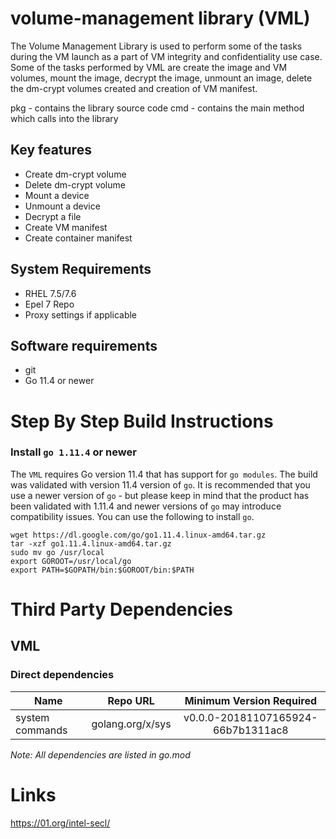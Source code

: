 # volume-management library (VML)
The Volume Management Library is used to perform some of the tasks during the VM launch as a part of VM integrity and confidentiality use case. Some of the tasks performed by VML are create the image and VM volumes, mount the image, decrypt the image, unmount an image, delete the dm-crypt volumes created and creation of VM manifest. 

pkg - contains the library source code
cmd - contains the main method which calls into the library

## Key features
- Create dm-crypt volume
- Delete dm-crypt volume
- Mount a device
- Unmount a device
- Decrypt a file
- Create VM manifest
- Create container manifest


## System Requirements
- RHEL 7.5/7.6
- Epel 7 Repo
- Proxy settings if applicable

## Software requirements
- git
- Go 11.4 or newer

# Step By Step Build Instructions

### Install `go 1.11.4` or newer
The `VML` requires Go version 11.4 that has support for `go modules`. The build was validated with version 11.4 version of `go`. It is recommended that you use a newer version of `go` - but please keep in mind that the product has been validated with 1.11.4 and newer versions of `go` may introduce compatibility issues. You can use the following to install `go`.
```shell
wget https://dl.google.com/go/go1.11.4.linux-amd64.tar.gz
tar -xzf go1.11.4.linux-amd64.tar.gz
sudo mv go /usr/local
export GOROOT=/usr/local/go
export PATH=$GOPATH/bin:$GOROOT/bin:$PATH
```

# Third Party Dependencies

## VML

### Direct dependencies

| Name                  | Repo URL           | Minimum Version Required           |
| ----------------------| -------------------| :--------------------------------: |
| system commands       | golang.org/x/sys   | v0.0.0-20181107165924-66b7b1311ac8 |


*Note: All dependencies are listed in go.mod*

# Links
https://01.org/intel-secl/